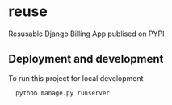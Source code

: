 # reuse
Resusable Django Billing App publised on PYPI


## Deployment and development

To run this project for local development

```bash
  python manage.py runserver
```

